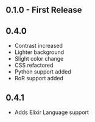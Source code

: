 ## 0.1.0 - First Release

## 0.4.0
* Contrast increased
* Lighter background
* Slight color change
* CSS refactored
* Python support added
* RoR support added

## 0.4.1
* Adds Elixir Language support 
